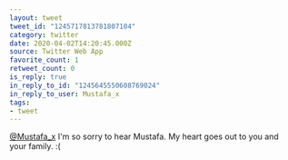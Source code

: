 ```yaml
---
layout: tweet
tweet_id: "1245717813781807104"
category: twitter
date: 2020-04-02T14:20:45.000Z
source: Twitter Web App
favorite_count: 1
retweet_count: 0
is_reply: true
in_reply_to_id: "1245645550608769024"
in_reply_to_user: Mustafa_x
tags:
- tweet
---
```


[@Mustafa_x](https://twitter.com/@Mustafa_x) I'm so sorry to hear Mustafa. My heart goes out to you and your family. :(
